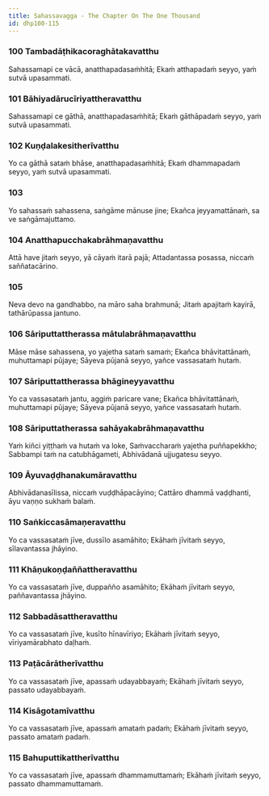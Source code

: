```yaml
---
title: Sahassavagga - The Chapter On The One Thousand
id: dhp100-115
---
```


### 100 Tambadāṭhikacoraghātakavatthu

Sahassamapi ce vācā,
anatthapadasaṁhitā;
Ekaṁ atthapadaṁ seyyo,
yaṁ sutvā upasammati.

### 101 Bāhiyadārucīriyattheravatthu

Sahassamapi ce gāthā,
anatthapadasaṁhitā;
Ekaṁ gāthāpadaṁ seyyo,
yaṁ sutvā upasammati.

### 102 Kuṇḍalakesitherīvatthu

Yo ca gāthā sataṁ bhāse,
anatthapadasaṁhitā;
Ekaṁ dhammapadaṁ seyyo,
yaṁ sutvā upasammati.

### 103

Yo sahassaṁ sahassena,
saṅgāme mānuse jine;
Ekañca jeyyamattānaṁ,
sa ve saṅgāmajuttamo.

### 104 Anatthapucchakabrāhmaṇavatthu

Attā have jitaṁ seyyo,
yā cāyaṁ itarā pajā;
Attadantassa posassa,
niccaṁ saññatacārino.

### 105

Neva devo na gandhabbo,
na māro saha brahmunā;
Jitaṁ apajitaṁ kayirā,
tathārūpassa jantuno.

### 106 Sāriputtattherassa mātulabrāhmaṇavatthu

Māse māse sahassena,
yo yajetha sataṁ samaṁ;
Ekañca bhāvitattānaṁ,
muhuttamapi pūjaye;
Sāyeva pūjanā seyyo,
yañce vassasataṁ hutaṁ.

### 107 Sāriputtattherassa bhāgineyyavatthu

Yo ca vassasataṁ jantu,
aggiṁ paricare vane;
Ekañca bhāvitattānaṁ,
muhuttamapi pūjaye;
Sāyeva pūjanā seyyo,
yañce vassasataṁ hutaṁ.

### 108 Sāriputtatherassa sahāyakabrāhmaṇavatthu

Yaṁ kiñci yiṭṭhaṁ va hutaṁ va loke,
Saṁvaccharaṁ yajetha puññapekkho;
Sabbampi taṁ na catubhāgameti,
Abhivādanā ujjugatesu seyyo.

### 109 Āyuvaḍḍhanakumāravatthu

Abhivādanasīlissa,
niccaṁ vuḍḍhāpacāyino;
Cattāro dhammā vaḍḍhanti,
āyu vaṇṇo sukhaṁ balaṁ.

### 110 Saṅkiccasāmaṇeravatthu

Yo ca vassasataṁ jīve,
dussīlo asamāhito;
Ekāhaṁ jīvitaṁ seyyo,
sīlavantassa jhāyino.

### 111 Khāṇukoṇḍaññattheravatthu

Yo ca vassasataṁ jīve,
duppañño asamāhito;
Ekāhaṁ jīvitaṁ seyyo,
paññavantassa jhāyino.

### 112 Sabbadāsattheravatthu

Yo ca vassasataṁ jīve,
kusīto hīnavīriyo;
Ekāhaṁ jīvitaṁ seyyo,
vīriyamārabhato daḷhaṁ.

### 113 Paṭācārātherīvatthu

Yo ca vassasataṁ jīve,
apassaṁ udayabbayaṁ;
Ekāhaṁ jīvitaṁ seyyo,
passato udayabbayaṁ.

### 114 Kisāgotamīvatthu

Yo ca vassasataṁ jīve,
apassaṁ amataṁ padaṁ;
Ekāhaṁ jīvitaṁ seyyo,
passato amataṁ padaṁ.

### 115 Bahuputtikattherīvatthu

Yo ca vassasataṁ jīve,
apassaṁ dhammamuttamaṁ;
Ekāhaṁ jīvitaṁ seyyo,
passato dhammamuttamaṁ.